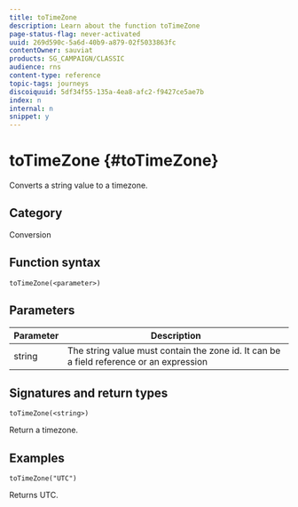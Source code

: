 ```yaml
---
title: toTimeZone
description: Learn about the function toTimeZone
page-status-flag: never-activated
uuid: 269d590c-5a6d-40b9-a879-02f5033863fc
contentOwner: sauviat
products: SG_CAMPAIGN/CLASSIC
audience: rns
content-type: reference
topic-tags: journeys
discoiquuid: 5df34f55-135a-4ea8-afc2-f9427ce5ae7b
index: n
internal: n
snippet: y
---
```


# toTimeZone {#toTimeZone}

Converts a string value to a timezone.

## Category

Conversion

## Function syntax

`toTimeZone(<parameter>)`

## Parameters

|Parameter|Description|
|--- |--- |
|string|The string value must contain the zone id. It can be a field reference or an expression|

## Signatures and return types

`toTimeZone(<string>)`

Return a timezone.

## Examples

`toTimeZone("UTC")`

Returns UTC.
